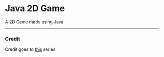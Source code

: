 # Java 2D Game

A 2D Game made using Java

---

### Credit
Credit goes to [this](https://www.youtube.com/playlist?list=PLfHzvwt1lruOl0h6nn72545ISqh6Y1aPb) series
